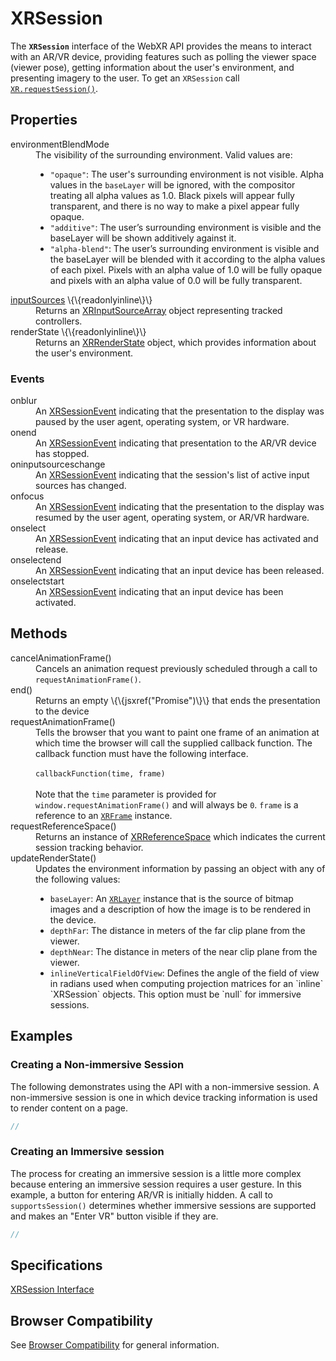 # XRSession

The **`XRSession`** interface of the WebXR API provides the means to interact with an AR/VR device, providing features such as polling the viewer space (viewer pose), getting information about the user's environment, and presenting imagery to the user. To get an <code>XRSession</code> call <code><a href="xr">XR.requestSession()</a></code>.

## Properties

<dl>
  <dt>environmentBlendMode</dt>
  <dd>The visibility of the surrounding environment. Valid values are:
  <ul>
  <li><code>"opaque"</code>: The user's surrounding environment is not visible. Alpha values in the <code>baseLayer</code> will be ignored, with the compositor treating all alpha values as 1.0. Black pixels will appear fully transparent, and there is no way to make a pixel appear fully opaque.</li>
  <li><code>"additive"</code>: The user’s surrounding environment is visible and the baseLayer will be shown additively against it.</li>
  <li><code>"alpha-blend"</code>: The user’s surrounding environment is visible and the baseLayer will be blended with it according to the alpha values of each pixel. Pixels with an alpha value of 1.0 will be fully opaque and pixels with an alpha value of 0.0 will be fully transparent.</li>
  </ul>
  </dd>

  <dt><a href="getinputsources">inputSources</a> \{\{readonlyinline\}\}</dt>
  <dd>Returns an <a href="xrinputsource">XRInputSourceArray</a> object representing tracked controllers.</dd>

  <dt>renderState \{\{readonlyinline\}\}</dt>
  <dd>Returns an <a href="xrrenderstate">XRRenderState</a> object, which provides information about the user's environment.</dd>
</dl>

### Events

<dl>
  <dt>onblur</dt>
  <dd>An <a href="xrsessionevent">XRSessionEvent</a> indicating that the presentation to the display was paused by the user agent, operating system, or VR hardware.</dd>

  <dt>onend</dt>
  <dd>An <a href="xrsessionevent">XRSessionEvent</a> indicating that presentation to the AR/VR device has stopped.</dd>

  <dt>oninputsourceschange</dt>
  <dd>An <a href="xrsessionevent">XRSessionEvent</a> indicating that the session's list of active input sources has changed.</dd>

  <dt>onfocus</dt>
  <dd>An <a href="xrsessionevent">XRSessionEvent</a> indicating that the presentation to the display was resumed by the user agent, operating system, or AR/VR hardware.</dd>

  <dt>onselect</dt>
  <dd>An <a href="xrsessionevent">XRSessionEvent</a> indicating that an input device has activated and release.</dd>

  <dt>onselectend</dt>
  <dd>An <a href="xrsessionevent">XRSessionEvent</a> indicating that an input device has been released.</dd>

  <dt>onselectstart</dt>
  <dd>An <a href="xrsessionevent">XRSessionEvent</a> indicating that an input device has been activated.</dd>
</dl>

## Methods

<dl>
  <dt>cancelAnimationFrame()</dt>
  <dd>Cancels an animation request previously scheduled through a call to <code>requestAnimationFrame()</code>.</dd>

  <dt>end()</dt>
  <dd>Returns an empty \{\{jsxref("Promise")\}\} that ends the presentation to the device</dd>

  <dt>requestAnimationFrame()</dt>
  <dd>Tells the browser that you want to paint one frame of an animation at which time the browser will call the supplied callback function. The callback function must have the following interface.<br/><br/>
  <code>callbackFunction(time, frame)</code><br/><br/>
  Note that the <code>time</code> parameter is provided for <code>window.requestAnimationFrame()</code> and will always be <code>0</code>. <code>frame</code> is a reference to an <code><a href="xrframe">XRFrame</a></code> instance.
  </dd>

  <dt>requestReferenceSpace()</dt>
  <dd>Returns an instance of <a href="xrreferencespace">XRReferenceSpace</a> which indicates the current session tracking behavior. 
  </dd>

  <dt>updateRenderState()</dt>
  <dd>Updates the environment information by passing an object with any of the following values:
  <ul>
    <li><code>baseLayer</code>: An <code><a href="xrlayer">XRLayer</a></code> instance that is the source of bitmap images and a description of how the image is to be rendered in the device.</li>
    <li><code>depthFar</code>: The distance in meters of the far clip plane from the viewer.</li>
    <li><code>depthNear</code>: The distance in meters of the near clip plane from the viewer. </li>
    <li><code>inlineVerticalFieldOfView</code>: Defines the angle of the field of view in radians used when computing projection matrices for an `inline` `XRSession` objects. This option must be `null` for immersive sessions.</li>
  </ul>
  </dd>
</dl>

## Examples

### Creating a Non-immersive Session

The following demonstrates using the API with a non-immersive session. A non-immersive session is one in which device tracking information is used to render content on a page.

```javascript
//
```

### Creating an Immersive session

The process for creating an immersive session is a little more complex because entering an immersive session requires a user gesture. In this example, a button for entering AR/VR is initially hidden. A call to `supportsSession()` determines whether immersive sessions are supported and makes an "Enter VR" button visible if they are.

```javascript
//
```

## Specifications

[XRSession Interface](https://immersive-web.github.io/webxr/#xrsession-interface)

## Browser Compatibility

See [Browser Compatibility](compatibility) for general information.
